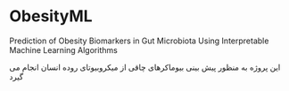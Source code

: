 # ObesityML
Prediction of Obesity Biomarkers in Gut Microbiota Using Interpretable Machine Learning Algorithms

این پروژه به منظور پیش بینی بیوماکرهای چاقی از میکروبیوتای روده انسان انجام می گیرد
